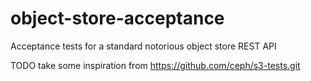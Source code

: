# object-store-acceptance

Acceptance tests for a standard notorious object store REST API

TODO take some inspiration from https://github.com/ceph/s3-tests.git

